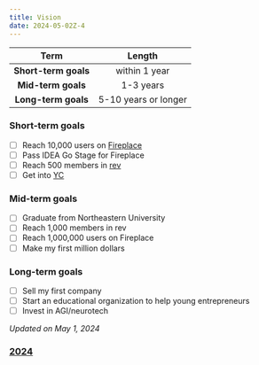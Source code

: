```yaml
---
title: Vision
date: 2024-05-02Z-4
---
```


|         Term         |        Length        |
| :------------------: | :------------------: |
| **Short-term goals** |    within 1 year     |
|  **Mid-term goals**  |      1-3 years       |
| **Long-term goals**  | 5-10 years or longer |

### Short-term goals

- [ ] Reach 10,000 users on [Fireplace](https://makefireplace.com)
- [ ] Pass IDEA Go Stage for Fireplace
- [ ] Reach 500 members in [rev](https://rev.school)
- [ ] Get into [YC](https://ycombinator.com)

### Mid-term goals

- [ ] Graduate from Northeastern University
- [ ] Reach 1,000 members in rev
- [ ] Reach 1,000,000 users on Fireplace
- [ ] Make my first million dollars

### Long-term goals

- [ ] Sell my first company
- [ ] Start an educational organization to help young entrepreneurs
- [ ] Invest in AGI/neurotech

_Updated on May 1, 2024_

### [2024](/vision/2024)
